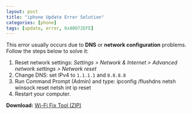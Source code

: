 ```yaml
---
layout: post
title: "iphone Update Error Solution"
categories: [phone]
tags: [update, error, 0x80072EFE]
---
```


This error usually occurs due to **DNS** or **network configuration** problems.  
Follow the steps below to solve it:

1. Reset network settings: *Settings > Network & Internet > Advanced network settings > Network reset*  
2. Change DNS: set IPv4 to `1.1.1.1` and `8.8.8.8`  
3. Run Command Prompt (Admin) and type:
ipconfig /flushdns
netsh winsock reset
netsh int ip reset
4. Restart your computer.

**Download:** [Wi-Fi Fix Tool (ZIP)](/files/fix_wifi.zip)

